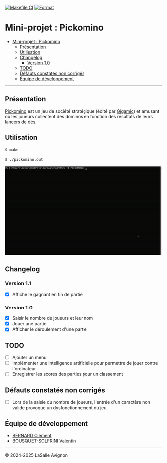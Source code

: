 [![Makefile CI](https://github.com/bts-lasalle-avignon-projets/MP25-T4-PICKOMINO/actions/workflows/makefile.yml/badge.svg)](https://github.com/bts-lasalle-avignon-projets/MP25-T4-PICKOMINO/actions/workflows/makefile.yml) [![Format](https://github.com/bts-lasalle-avignon-projets/MP25-T4-PICKOMINO/actions/workflows/formatCheck.yml/badge.svg)](https://github.com/bts-lasalle-avignon-projets/MP25-T4-PICKOMINO/actions/workflows/formatCheck.yml)

# Mini-projet : Pickomino

- [Mini-projet : Pickomino](#mini-projet--pickomino)
  - [Présentation](#présentation)
  - [Utilisation](#utilisation)
  - [Changelog](#changelog)
    - [Version 1.0](#version-10)
  - [TODO](#todo)
  - [Défauts constatés non corrigés](#défauts-constatés-non-corrigés)
  - [Équipe de développement](#équipe-de-développement)

---

## Présentation

[Pickomino](https://www.gigamic.com/jeux-d-ambiance/50-pickomino-4015682252513.html) est un jeu de société stratégique (édité par [Gigamic](https://www.gigamic.com/)) et amusant où les joueurs collectent des dominos en fonction des résultats de leurs lancers de dés.

## Utilisation

```bash
$ make

$ ./pickomino.out
```

![](./images/pickomino.gif)

## Changelog

### Version 1.1

- [x] Affiche le gagnant en fin de partie

### Version 1.0

- [x] Saisir le nombre de joueurs et leur nom
- [x] Jouer une partie
- [x] Afficher le déroulement d'une partie

## TODO

- [ ] Ajouter un menu
- [ ] Implémenter une intelligence artificielle pour permettre de jouer contre l'ordinateur
- [ ] Enregistrer les scores des parties pour un classement

## Défauts constatés non corrigés

- [ ] Lors de la saisie du nombre de joueurs, l'entrée d'un caractère non valide provoque un dysfonctionnement du jeu.

## Équipe de développement

- <a href= "https://github.com/clementBernard130">BERNARD Clément</a>
- <a href =https://github.com/ValentinBOUSQUET>BOUSQUET-SOLFRINI Valentin</a>

---
&copy; 2024-2025 LaSalle Avignon
